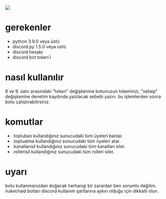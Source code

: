 ![](https://repository-images.githubusercontent.com/323730333/680b2280-44bd-11eb-815a-3de1ac2d9edb)
# gerekenler
- python 3.9.0 veya üstü
- discord.py 1.5.0 veya üstü
- discord hesabı
- discord bot token'i
# nasıl kullanılır
6 ve 9. satır arasındaki "token" değişkenine botunuzun tokeninizi, "sebep" değişkenine denetim kaydında yazılacak sebebi yazın. bu işlemlerden sonra botu çalıştırabilirsiniz.
# komutlar
- .topluban
kullandığınız sunucudaki tüm üyeleri banlar.
- .topluatma
kullandığınız sunucudaki tüm üyeleri atar.
- .kanallarısil
kullandığınız sunucudaki tüm kanalları siler.
- .rollerisil
kullandığınız sunucudaki tüm rolleri siler.
# uyarı
botu kullanmanızdan doğacak herhangi bir zarardan ben sorumlu değilim. nuker/raid botları discord kullanım şartlarına aykırı olduğu için dikkatli olun.
